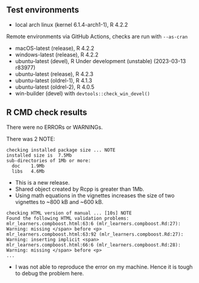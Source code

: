 ## Test environments
* local arch linux (kernel 6.1.4-arch1-1), R 4.2.2

Remote environments via GitHub Actions, checks are run with `--as-cran`
* macOS-latest (release), R 4.2.2
* windows-latest (release), R 4.2.2
* ubuntu-latest (devel), R Under development (unstable) (2023-03-13 r83977)
* ubuntu-latest (release), R 4.2.3
* ubuntu-latest (oldrel-1), R 4.1.3
* ubuntu-latest (oldrel-2), R 4.0.5
* win-builder (devel) with `devtools::check_win_devel()`

## R CMD check results
There were no ERRORs or WARNINGs.

There was 2 NOTE:

```
checking installed package size ... NOTE
installed size is  7.5Mb
sub-directories of 1Mb or more:
  doc    1.9Mb
  libs   4.6Mb
```

* This is a new release.
* Shared object created by Rcpp is greater than 1Mb.
* Using math equations in the vignettes increases the size of two vignettes to ~800 kB and ~600 kB.

```
checking HTML version of manual ... [10s] NOTE
Found the following HTML validation problems:
mlr_learners.compboost.html:63:6 (mlr_learners.compboost.Rd:27): Warning: missing </span> before <p>
mlr_learners.compboost.html:63:92 (mlr_learners.compboost.Rd:27): Warning: inserting implicit <span>
mlr_learners.compboost.html:66:6 (mlr_learners.compboost.Rd:28): Warning: missing </span> before <p>
...
```

* I was not able to reproduce the error on my machine. Hence it is tough to debug the problem here.
